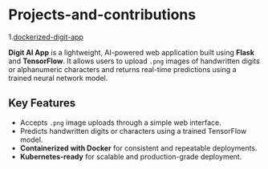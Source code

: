 # Projects-and-contributions
1.[dockerized-digit-app](https://github.com/AdityaShome/dockerized-digit-app)

**Digit AI App** is a lightweight, AI-powered web application built using **Flask** and **TensorFlow**. It allows users to upload `.png` images of handwritten digits or alphanumeric characters and returns real-time predictions using a trained neural network model.
## Key Features
- Accepts `.png` image uploads through a simple web interface.
- Predicts handwritten digits or characters using a trained TensorFlow model.
- **Containerized with Docker** for consistent and repeatable deployments.
- **Kubernetes-ready** for scalable and production-grade deployment.
